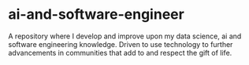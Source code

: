 # ai-and-software-engineer
A repository where I develop and improve upon my data science, ai and software engineering knowledge. Driven to use technology to further advancements in communities that add to and respect the gift of life.
